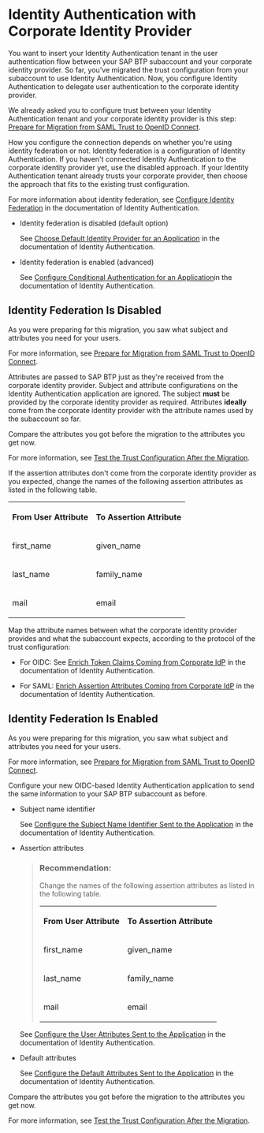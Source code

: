 <!-- loio036126cc79f54ec0ab7bfbf3b24b5fbc -->

# Identity Authentication with Corporate Identity Provider

You want to insert your Identity Authentication tenant in the user authentication flow between your SAP BTP subaccount and your corporate identity provider. So far, you've migrated the trust configuration from your subaccount to use Identity Authentication. Now, you configure Identity Authentication to delegate user authentication to the corporate identity provider.

We already asked you to configure trust between your Identity Authentication tenant and your corporate identity provider is this step: [Prepare for Migration from SAML Trust to OpenID Connect](prepare-for-migration-from-saml-trust-to-openid-connect-269f60d.md).

How you configure the connection depends on whether you're using identity federation or not. Identity federation is a configuration of Identity Authentication. If you haven't connected Identity Authentication to the corporate identity provider yet, use the disabled approach. If your Identity Authentication tenant already trusts your corporate provider, then choose the approach that fits to the existing trust configuration.

For more information about identity federation, see [Configure Identity Federation](https://help.sap.com/docs/IDENTITY_AUTHENTICATION/6d6d63354d1242d185ab4830fc04feb1/c029bbbaefbf4350af15115396ba14e2.html) in the documentation of Identity Authentication.

-   Identity federation is disabled \(default option\)

    See [Choose Default Identity Provider for an Application](https://help.sap.com/docs/IDENTITY_AUTHENTICATION/6d6d63354d1242d185ab4830fc04feb1/e9d82742d42b4f769c2d0f16d8e9ee41.html) in the documentation of Identity Authentication.

-   Identity federation is enabled \(advanced\)

    See [Configure Conditional Authentication for an Application](https://help.sap.com/docs/IDENTITY_AUTHENTICATION/6d6d63354d1242d185ab4830fc04feb1/0143dce88a604533ab5ab17e639fec09.html)in the documentation of Identity Authentication.




## Identity Federation Is Disabled

As you were preparing for this migration, you saw what subject and attributes you need for your users.

For more information, see [Prepare for Migration from SAML Trust to OpenID Connect](prepare-for-migration-from-saml-trust-to-openid-connect-269f60d.md).

Attributes are passed to SAP BTP just as they're received from the corporate identity provider. Subject and attribute configurations on the Identity Authentication application are ignored. The subject **must** be provided by the corporate identity provider as required. Attributes **ideally** come from the corporate identity provider with the attribute names used by the subaccount so far.

Compare the attributes you got before the migration to the attributes you get now.

For more information, see [Test the Trust Configuration After the Migration](test-the-trust-configuration-after-the-migration-edc7c42.md).

If the assertion attributes don't come from the corporate identity provider as you expected, change the names of the following assertion attributes as listed in the following table.


<table>
<tr>
<th valign="top">

From User Attribute

</th>
<th valign="top">

To Assertion Attribute

</th>
</tr>
<tr>
<td valign="top">

first\_name

</td>
<td valign="top">

given\_name

</td>
</tr>
<tr>
<td valign="top">

last\_name

</td>
<td valign="top">

family\_name

</td>
</tr>
<tr>
<td valign="top">

mail

</td>
<td valign="top">

email

</td>
</tr>
</table>

Map the attribute names between what the corporate identity provider provides and what the subaccount expects, according to the protocol of the trust configuration:

-   For OIDC: See [Enrich Token Claims Coming from Corporate IdP](https://help.sap.com/docs/IDENTITY_AUTHENTICATION/6d6d63354d1242d185ab4830fc04feb1/f19e580088e74aaa96087f1def8972cd.html) in the documentation of Identity Authentication.

-   For SAML: [Enrich Assertion Attributes Coming from Corporate IdP](https://help.sap.com/docs/IDENTITY_AUTHENTICATION/6d6d63354d1242d185ab4830fc04feb1/7124201682434efb946e1046fde06afe.html) in the documentation of Identity Authentication.




<a name="loio036126cc79f54ec0ab7bfbf3b24b5fbc__section_kjm_hh4_hxb"/>

## Identity Federation Is Enabled

As you were preparing for this migration, you saw what subject and attributes you need for your users.

For more information, see [Prepare for Migration from SAML Trust to OpenID Connect](prepare-for-migration-from-saml-trust-to-openid-connect-269f60d.md).

Configure your new OIDC-based Identity Authentication application to send the same information to your SAP BTP subaccount as before.

-   Subject name identifier

    See [Configure the Subject Name Identifier Sent to the Application](http://help.sap.com/docs/IDENTITY_AUTHENTICATION/6d6d63354d1242d185ab4830fc04feb1/1d020e3a3ba34c43a71fde70bfa6419a.html) in the documentation of Identity Authentication.

-   Assertion attributes

    > ### Recommendation:  
    > Change the names of the following assertion attributes as listed in the following table.
    > 
    > 
    > <table>
    > <tr>
    > <th valign="top">
    > 
    > From User Attribute
    > 
    > </th>
    > <th valign="top">
    > 
    > To Assertion Attribute
    > 
    > </th>
    > </tr>
    > <tr>
    > <td valign="top">
    > 
    > first\_name
    > 
    > </td>
    > <td valign="top">
    > 
    > given\_name
    > 
    > </td>
    > </tr>
    > <tr>
    > <td valign="top">
    > 
    > last\_name
    > 
    > </td>
    > <td valign="top">
    > 
    > family\_name
    > 
    > </td>
    > </tr>
    > <tr>
    > <td valign="top">
    > 
    > mail
    > 
    > </td>
    > <td valign="top">
    > 
    > email
    > 
    > </td>
    > </tr>
    > </table>

    See [Configure the User Attributes Sent to the Application](https://help.sap.com/docs/IDENTITY_AUTHENTICATION/6d6d63354d1242d185ab4830fc04feb1/d361407d36c5443298a909acbbd96ec4.html) in the documentation of Identity Authentication.

-   Default attributes

    See [Configure the Default Attributes Sent to the Application](https://help.sap.com/docs/IDENTITY_AUTHENTICATION/6d6d63354d1242d185ab4830fc04feb1/a2f1e4692e7d4379ab82144ab309e7b3.html) in the documentation of Identity Authentication.


Compare the attributes you got before the migration to the attributes you get now.

For more information, see [Test the Trust Configuration After the Migration](test-the-trust-configuration-after-the-migration-edc7c42.md).

